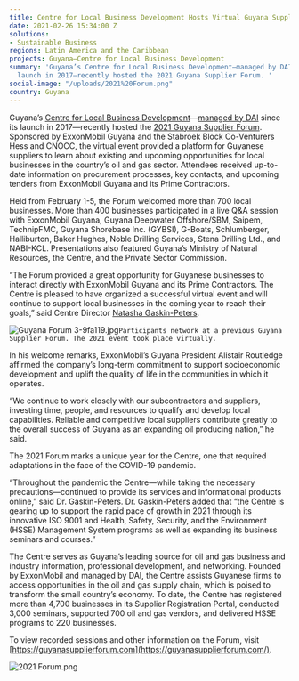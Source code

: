 ```yaml
---
title: Centre for Local Business Development Hosts Virtual Guyana Supplier Forum 2021
date: 2021-02-26 15:34:00 Z
solutions:
- Sustainable Business
regions: Latin America and the Caribbean
projects: Guyana—Centre for Local Business Development
summary: 'Guyana’s Centre for Local Business Development—managed by DAI since its
  launch in 2017—recently hosted the 2021 Guyana Supplier Forum. '
social-image: "/uploads/2021%20Forum.png"
country: Guyana
---
```


Guyana’s [Centre for Local Business Development](https://centreguyana.com/)—[managed by DAI](https://www.dai.com/our-work/projects/guyana-centre-for-local-business-development) since its launch in 2017—recently hosted the [2021 Guyana Supplier Forum](https://guyanasupplierforum.com/). Sponsored by ExxonMobil Guyana and the Stabroek Block Co-Venturers Hess and CNOCC, the virtual event provided a platform for Guyanese suppliers to learn about existing and upcoming opportunities for local businesses in the country’s oil and gas sector. Attendees received up-to-date information on procurement processes, key contacts, and upcoming tenders from ExxonMobil Guyana and its Prime Contractors.

Held from February 1-5, the Forum welcomed more than 700 local businesses. More than 400 businesses participated in a live Q&A session with ExxonMobil Guyana, Guyana Deepwater Offshore/SBM, Saipem, TechnipFMC, Guyana Shorebase Inc. (GYBSI), G-Boats, Schlumberger, Halliburton, Baker Hughes, Noble Drilling Services, Stena Drilling Ltd., and NABI-KCL. Presentations also featured Guyana’s Ministry of Natural Resources, the Centre, and the Private Sector Commission.

“The Forum provided a great opportunity for Guyanese businesses to interact directly with ExxonMobil Guyana and its Prime Contractors. The Centre is pleased to have organized a successful virtual event and will continue to support local businesses in the coming year to reach their goals,” said Centre Director [Natasha Gaskin-Peters](https://www.dai.com/who-we-are/our-team/natasha-gaskin-peters).

![Guyana Forum 3-9fa119.jpg](/uploads/Guyana%20Forum%203-9fa119.jpg)`Participants network at a previous Guyana Supplier Forum. The 2021 event took place virtually.`

In his welcome remarks, ExxonMobil’s Guyana President Alistair Routledge affirmed the company’s long-term commitment to support socioeconomic development and uplift the quality of life in the communities in which it operates.

“We continue to work closely with our subcontractors and suppliers, investing time, people, and resources to qualify and develop local capabilities. Reliable and competitive local suppliers contribute greatly to the overall success of Guyana as an expanding oil producing nation,” he said.

The 2021 Forum marks a unique year for the Centre, one that required adaptations in the face of the COVID-19 pandemic.

“Throughout the pandemic the Centre—while taking the necessary precautions—continued to provide its services and informational products online,” said Dr. Gaskin-Peters. Dr. Gaskin-Peters added that “the Centre is gearing up to support the rapid pace of growth in 2021 through its innovative ISO 9001 and Health, Safety, Security, and the Environment (HSSE) Management System programs as well as expanding its business seminars and courses.”

The Centre serves as Guyana’s leading source for oil and gas business and industry information, professional development, and networking. Founded by ExxonMobil and managed by DAI, the Centre assists Guyanese firms to access opportunities in the oil and gas supply chain, which is poised to transform the small country’s economy. To date, the Centre has registered more than 4,700 businesses in its Supplier Registration Portal, conducted 3,000 seminars, supported 700 oil and gas vendors, and delivered HSSE programs to 220 businesses.

To view recorded sessions and other information on the Forum, visit [https://guyanasupplierforum.com](https://guyanasupplierforum.com/).

![2021 Forum.png](/uploads/2021%20Forum.png)